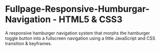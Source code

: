 # Fullpage-Responsive-Humburgar-Navigation - HTML5 & CSS3

A responsive hamburger navigation system that morphs the hamburger toggle button into a fullscreen navigation using a little JavaScript and CSS transition & keyframes.
